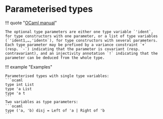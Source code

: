 # Parameterised types

!!! quote "[OCaml manual](https://ocaml.org/manual/latest/typedecl.html#start-section)"

    The optional type parameters are either one type variable `'ident`, for type constructors with one parameter, or a list of type variables (`'ident1,…,'identn`), for type constructors with several parameters. Each type parameter may be prefixed by a variance constraint `+` (resp. `-`) indicating that the parameter is covariant (resp. contravariant), and an injectivity annotation `!` indicating that the parameter can be deduced from the whole type. 

!!! example "Examples"

    Parameterised types with single type variables:
    ```ocaml
    type int List
    type 'a List
    type 'a t
    ```
    Two variables as type parameters:
    ```ocaml
    type ('a, 'b) disj = Left of 'a | Right of 'b
    ```